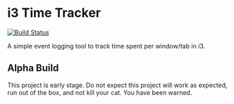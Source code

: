 # i3 Time Tracker
[![Build Status](https://travis-ci.org/danbruce/i3-tracker-rs.svg?branch=master)](https://travis-ci.org/danbruce/i3-tracker-rs)

A simple event logging tool to track time spent per window/tab in i3.

## Alpha Build

This project is early stage. Do not expect this project will work as expected,
run out of the box, and not kill your cat. You have been warned.
